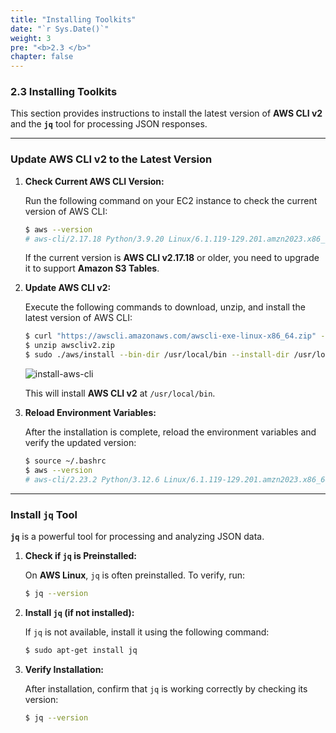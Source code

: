 ```yaml
---
title: "Installing Toolkits"
date: "`r Sys.Date()`"
weight: 3
pre: "<b>2.3 </b>"
chapter: false
---
```


### **2.3 Installing Toolkits**

This section provides instructions to install the latest version of **AWS CLI v2** and the **`jq`** tool for processing JSON responses.

---

### **Update AWS CLI v2 to the Latest Version**

1. **Check Current AWS CLI Version:**

   Run the following command on your EC2 instance to check the current version of AWS CLI:

   ```bash
   $ aws --version
   # aws-cli/2.17.18 Python/3.9.20 Linux/6.1.119-129.201.amzn2023.x86_64 source/x86_64.amzn.2023
   ```

   If the current version is **AWS CLI v2.17.18** or older, you need to upgrade it to support **Amazon S3 Tables**.

2. **Update AWS CLI v2:**

   Execute the following commands to download, unzip, and install the latest version of AWS CLI:

   ```bash
   $ curl "https://awscli.amazonaws.com/awscli-exe-linux-x86_64.zip" -o "awscliv2.zip"
   $ unzip awscliv2.zip
   $ sudo ./aws/install --bin-dir /usr/local/bin --install-dir /usr/local/aws-cli --update
   ```

   ![install-aws-cli](</images/2-preparation-(root)/3-installing-tools/image-1.png>)

   This will install **AWS CLI v2** at `/usr/local/bin`.

3. **Reload Environment Variables:**

   After the installation is complete, reload the environment variables and verify the updated version:

   ```bash
   $ source ~/.bashrc
   $ aws --version
   # aws-cli/2.23.2 Python/3.12.6 Linux/6.1.119-129.201.amzn2023.x86_64 exe/x86_64.amzn.2023
   ```

---

### **Install `jq` Tool**

**`jq`** is a powerful tool for processing and analyzing JSON data.

1. **Check if `jq` is Preinstalled:**

   On **AWS Linux**, `jq` is often preinstalled. To verify, run:

   ```bash
   $ jq --version
   ```

2. **Install `jq` (if not installed):**

   If `jq` is not available, install it using the following command:

   ```bash
   $ sudo apt-get install jq
   ```

3. **Verify Installation:**

   After installation, confirm that `jq` is working correctly by checking its version:

   ```bash
   $ jq --version
   ```
